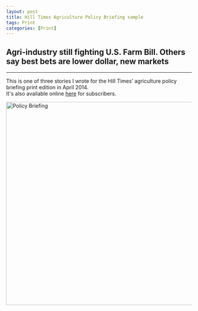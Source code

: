 ```yaml
---
layout: post
title: Hill Times Agriculture Policy Briefing sample
tags: Print
categories: [Print]
---
```


## Agri-industry still fighting U.S. Farm Bill. Others say best bets are lower dollar, new markets

---

This is one of three stories I wrote for the Hill Times’ agriculture policy briefing print edition in April 2014.
<br>It's also available online [here](http://www.hilltimes.com/policy-briefing/2014/04/21/agri-industry-still-fighting-us-farm-bill-but-others-say-best-bets-are-lower/38258) for subscribers.

<a href="http://kyleaduggan.files.wordpress.com/2014/07/ht-farm-bill.jpg"><img src="http://kyleaduggan.files.wordpress.com/2014/07/ht-farm-bill.jpg" alt="Policy Briefing" style="width: 550px;" /></a>

